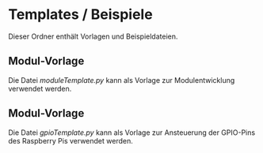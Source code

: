 # Templates / Beispiele

Dieser Ordner enthält Vorlagen und Beispieldateien.

## Modul-Vorlage
Die Datei *moduleTemplate.py* kann als Vorlage zur Modulentwicklung verwendet werden.

## Modul-Vorlage
Die Datei *gpioTemplate.py* kann als Vorlage zur Ansteuerung der GPIO-Pins des Raspberry Pis verwendet werden.

